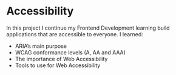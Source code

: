 # Accessibility
In this project I continue my Frontend Development learning build applications that are accessible to everyone. I learned:

- ARIA’s main purpose
- WCAG conformance levels (A, AA and AAA)
- The importance of Web Accessibility
- Tools to use for Web Accessibility
